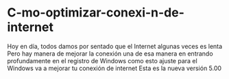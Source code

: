 # C-mo-optimizar-conexi-n-de-internet
Hoy en día, todos damos por sentado que el Internet algunas veces es lenta Pero hay manera de mejorar la conexión una de esa manera en entrando profundamente en el registro de Windows como esto ajuste para el Windows va a mejorar tu conexión de internet Esta es la nueva versión 5.00
